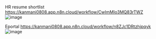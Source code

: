 HR resume shortlist
https://kanmani0808.app.n8n.cloud/workflow/CwImMIo3MQ83rTWZ
![image](https://github.com/user-attachments/assets/27348605-0a8e-4847-8c62-1e8518fe91c4)

 Eportal
 https://kanmani0808.app.n8n.cloud/workflow/n8ZJc1DRtzhjpqyk
 ![image](https://github.com/user-attachments/assets/e74b9a0f-6f19-47fd-bbbf-916368b5432a)
 

